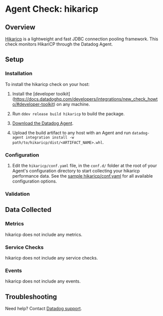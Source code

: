 # Agent Check: hikaricp

## Overview
[Hikaricp][1] is a lightweight and fast JDBC connection pooling framework.
This check monitors HikariCP through the Datadog Agent.

## Setup

### Installation

To install the hikaricp check on your host:


1. Install the [developer toolkit]
(https://docs.datadoghq.com/developers/integrations/new_check_howto/#developer-toolkit)
 on any machine.

2. Run `ddev release build hikaricp` to build the package.

3. [Download the Datadog Agent][2].

4. Upload the build artifact to any host with an Agent and
 run `datadog-agent integration install -w
 path/to/hikaricp/dist/<ARTIFACT_NAME>.whl`.

### Configuration

1. Edit the `hikaricp/conf.yaml` file, in the `conf.d/` folder at the root of your Agent's configuration directory to start collecting your hikaricp performance data. See the [sample hikaricp/conf.yaml][4] for all available configuration options.

### Validation

<Steps to validate integration is functioning as expected>

## Data Collected

### Metrics

hikaricp does not include any metrics.

### Service Checks

hikaricp does not include any service checks.

### Events

hikaricp does not include any events. 

## Troubleshooting

Need help? Contact [Datadog support][3].

[1]: https://github.com/brettwooldridge/HikariCP
[2]: https://app.datadoghq.com/account/settings#agent
[3]: https://docs.datadoghq.com/agent/kubernetes/integrations/
[4]: https://github.com/DataDog/integrations-extras/blob/master/hikaricp/datadog_checks/hikaricp/data/conf.yaml.example
[5]: https://docs.datadoghq.com/agent/guide/agent-commands/#start-stop-and-restart-the-agent
[6]: https://docs.datadoghq.com/agent/guide/agent-commands/#agent-status-and-information
[7]: https://github.com/DataDog/integrations-extras/blob/master/hikaricp/metadata.csv
[8]: https://github.com/DataDog/integrations-extras/blob/master/hikaricp/assets/service_checks.json
[9]: https://docs.datadoghq.com/help/

